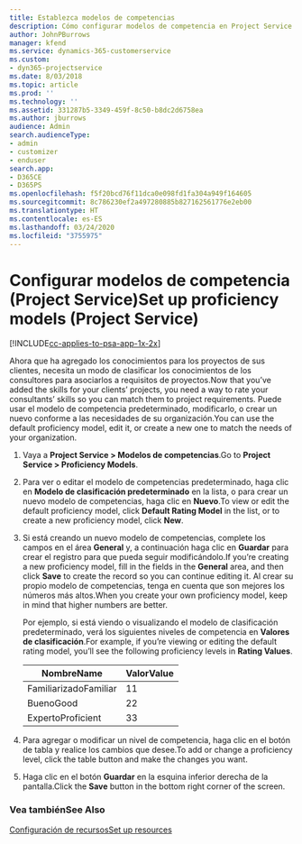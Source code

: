 ```yaml
---
title: Establezca modelos de competencias
description: Cómo configurar modelos de competencia en Project Service
author: JohnPBurrows
manager: kfend
ms.service: dynamics-365-customerservice
ms.custom:
- dyn365-projectservice
ms.date: 8/03/2018
ms.topic: article
ms.prod: ''
ms.technology: ''
ms.assetid: 331287b5-3349-459f-8c50-b8dc2d6758ea
ms.author: jburrows
audience: Admin
search.audienceType:
- admin
- customizer
- enduser
search.app:
- D365CE
- D365PS
ms.openlocfilehash: f5f20bcd76f11dca0e098fd1fa304a949f164605
ms.sourcegitcommit: 8c786230ef2a497280885b827162561776e2eb00
ms.translationtype: HT
ms.contentlocale: es-ES
ms.lasthandoff: 03/24/2020
ms.locfileid: "3755975"
---
```

# <a name="set-up-proficiency-models-project-service"></a><span data-ttu-id="ade81-103">Configurar modelos de competencia (Project Service)</span><span class="sxs-lookup"><span data-stu-id="ade81-103">Set up proficiency models (Project Service)</span></span>

[!INCLUDE[cc-applies-to-psa-app-1x-2x](../includes/cc-applies-to-psa-app-1x-2x.md)]

<span data-ttu-id="ade81-104">Ahora que ha agregado los conocimientos para los proyectos de sus clientes, necesita un modo de clasificar los conocimientos de los consultores para asociarlos a requisitos de proyectos.</span><span class="sxs-lookup"><span data-stu-id="ade81-104">Now that you’ve added the skills for your clients’ projects, you need a way to rate your consultants’ skills so you can match them to project requirements.</span></span> <span data-ttu-id="ade81-105">Puede usar el modelo de competencia predeterminado, modificarlo, o crear un nuevo conforme a las necesidades de su organización.</span><span class="sxs-lookup"><span data-stu-id="ade81-105">You can use the default proficiency model, edit it, or create a new one to match the needs of your organization.</span></span>  
  
1.  <span data-ttu-id="ade81-106">Vaya a **Project Service > Modelos de competencias**.</span><span class="sxs-lookup"><span data-stu-id="ade81-106">Go to **Project Service > Proficiency Models**.</span></span>  
  
2.  <span data-ttu-id="ade81-107">Para ver o editar el modelo de competencias predeterminado, haga clic en **Modelo de clasificación predeterminado** en la lista, o para crear un nuevo modelo de competencias, haga clic en **Nuevo**.</span><span class="sxs-lookup"><span data-stu-id="ade81-107">To view or edit the default proficiency model, click **Default Rating Model** in the list, or to create a new proficiency model, click **New**.</span></span>  
  
3.  <span data-ttu-id="ade81-108">Si está creando un nuevo modelo de competencias, complete los campos en el área **General** y, a continuación haga clic en **Guardar** para crear el registro para que pueda seguir modificándolo.</span><span class="sxs-lookup"><span data-stu-id="ade81-108">If you’re creating a new proficiency model, fill in the fields in the **General** area, and then click **Save** to create the record so you can continue editing it.</span></span> <span data-ttu-id="ade81-109">Al crear su propio modelo de competencias, tenga en cuenta que son mejores los números más altos.</span><span class="sxs-lookup"><span data-stu-id="ade81-109">When you create your own proficiency model, keep in mind that higher numbers are better.</span></span>  
  
     <span data-ttu-id="ade81-110">Por ejemplo, si está viendo o visualizando el modelo de clasificación predeterminado, verá los siguientes niveles de competencia en **Valores de clasificación**.</span><span class="sxs-lookup"><span data-stu-id="ade81-110">For example, if you’re viewing or editing the default rating model, you’ll see the following proficiency levels in **Rating Values**.</span></span>  
  
    |<span data-ttu-id="ade81-111">Nombre</span><span class="sxs-lookup"><span data-stu-id="ade81-111">Name</span></span>|<span data-ttu-id="ade81-112">Valor</span><span class="sxs-lookup"><span data-stu-id="ade81-112">Value</span></span>|  
    |----------|-----------|  
    |<span data-ttu-id="ade81-113">Familiarizado</span><span class="sxs-lookup"><span data-stu-id="ade81-113">Familiar</span></span>|<span data-ttu-id="ade81-114">1</span><span class="sxs-lookup"><span data-stu-id="ade81-114">1</span></span>|  
    |<span data-ttu-id="ade81-115">Bueno</span><span class="sxs-lookup"><span data-stu-id="ade81-115">Good</span></span>|<span data-ttu-id="ade81-116">2</span><span class="sxs-lookup"><span data-stu-id="ade81-116">2</span></span>|  
    |<span data-ttu-id="ade81-117">Experto</span><span class="sxs-lookup"><span data-stu-id="ade81-117">Proficient</span></span>|<span data-ttu-id="ade81-118">3</span><span class="sxs-lookup"><span data-stu-id="ade81-118">3</span></span>|  
  
4.  <span data-ttu-id="ade81-119">Para agregar o modificar un nivel de competencia, haga clic en el botón de tabla y realice los cambios que desee.</span><span class="sxs-lookup"><span data-stu-id="ade81-119">To add or change a proficiency level, click the table button and make the changes you want.</span></span>  
  
5.  <span data-ttu-id="ade81-120">Haga clic en el botón **Guardar** en la esquina inferior derecha de la pantalla.</span><span class="sxs-lookup"><span data-stu-id="ade81-120">Click the **Save** button in the bottom right corner of the screen.</span></span>  
  
### <a name="see-also"></a><span data-ttu-id="ade81-121">Vea también</span><span class="sxs-lookup"><span data-stu-id="ade81-121">See Also</span></span>  
 [<span data-ttu-id="ade81-122">Configuración de recursos</span><span class="sxs-lookup"><span data-stu-id="ade81-122">Set up resources</span></span>](../project-service/set-up-resources.md)
